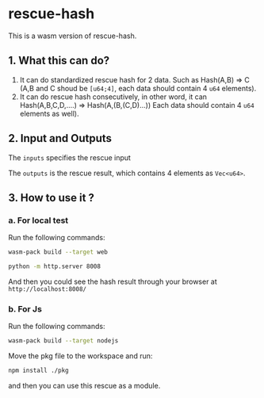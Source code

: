 # rescue-hash
This is a wasm version of rescue-hash.

## 1. What this can do?
1. It can do standardized rescue hash for 2 data. Such as Hash(A,B) => C (A,B and C shoud be `[u64;4]`, each data should contain 4 `u64` elements).
2. It can do rescue hash consecutively, in other word, it can Hash(A,B,C,D,....) => Hash(A,(B,(C,D)...)) Each data should contain 4 `u64` elements as well).
   

## 2. Input and Outputs
The `inputs` specifies the rescue input

The `outputs` is the rescue result, which contains 4 elements as `Vec<u64>`.


## 3. How to use it ?
### a. For local test
Run the following commands:

```bash
wasm-pack build --target web
```

```bash
python -m http.server 8008
```


And then you could see the hash result through your browser at `http://localhost:8008/`

### b. For Js
Run the following commands:

```bash
wasm-pack build --target nodejs
```

Move the pkg file to the workspace and run:


```bash
npm install ./pkg
```

and then you can use this rescue as a module.

